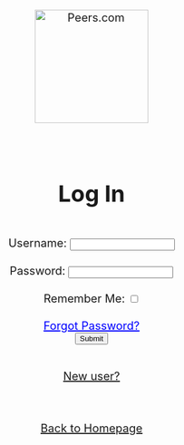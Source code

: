 <!doctype html>
<html>

<head>


<title> Peers </title>

<style type="text/css">

body {height:100%;
 width:100%;
 background-image:url(login.jpg);
 position:relative;
 
font-size:20px; text-align:center;
}



#d h1 {color:#uuffff; }


#forgotpass a {color:blue;
font-size:20px;
}




</style>


</head>



<body>

<a> <img src="peer.png" height="200" title="Peers.com"/> </a>

<br/>

<form>
<div id="d"><h1 title="if you already have one "> Log In </h1> </div>  <br/>
Username:  <input type="text" name="username"/> <br/> <br/>
Password: <input type="password" name="password"/> <br/> <br/>
Remember Me: <input type="checkbox" name="rem-my-pass"/> <br/><br/>
<div id="forgotpass"><a href="login.html"> Forgot Password? </a>  </div>
<input type="submit" name="login"/> <br/> <br/>

<a href="signup.html" title="sign up" > New user? </a> <br/> 
</form>

<br/>
<br/>
<a href="Homepage.html">Back to Homepage </a> 
<br/>
<br/>
<br/>
<br/>
</body>

</html>

